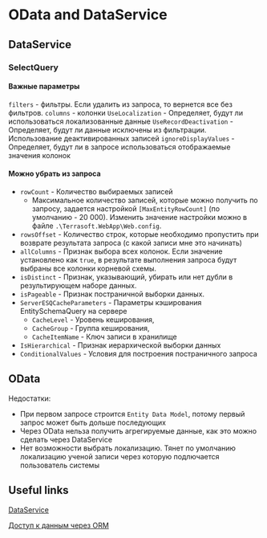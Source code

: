 # OData and DataService

## DataService

### SelectQuery

#### Важные параметры

`filters` - фильтры. Если удалить из запроса, то вернется все без фильтров.
`columns` - колонки
`UseLocalization` - Определяет, будут ли использоваться локализованные данные
`UseRecordDeactivation` - Определяет, будут ли данные исключены из фильтрации. Использование деактивированных записей
`ignoreDisplayValues` - Определяет, будут ли в запросе использоваться отображаемые значения колонок

#### Можно убрать из запроса

* `rowCount` - Количество выбираемых записей
  * Максимальное количество записей, которые можно получить по запросу, задается настройкой `[MaxEntityRowCount]` (по умолчанию - 20 000). Изменить значение настройки можно в файле `.\Terrasoft.WebApp\Web.config`.
* `rowsOffset` - Количество строк, которые необходимо пропустить при возврате результата запроса (с какой записи мне это начинать)
* `allColumns` - Признак выбора всех колонок. Если значение установлено как `true`, в результате выполнения запроса будут выбраны все колонки корневой схемы.
* `isDistinct` - Признак, указывающий, убирать или нет дубли в результирующем наборе данных.
* `isPageable` - Признак постраничной выборки данных.
* `ServerESQCacheParameters` - Параметры кэширования EntitySchemaQuery на сервере
  * `CacheLevel` - Уровень кеширования,
  * `CacheGroup` - Группа кеширования,
  * `CacheItemName` - Ключ записи в хранилище
* `IsHierarchical` - Признак иерархической выборки данных
* `ConditionalValues` - Условия для построения постраничного запроса

## OData

Недостатки:

* При первом запросе строится `Entity Data Model`, потому первый запрос может быть дольше последующих
* Через OData нельза получить агрегируемые данные, как это можно сделать через DataService
* Нет возможности выбрать локализацию. Тянет по умолчанию локализацию ученой записи через которую подлючается пользователь системы

## Useful links

[DataService](https://academy.terrasoft.ru/documents/technic-sdk/7-15/dataservice)

[Доступ к данным через ORM](https://academy.terrasoft.ru/docs/7-16/developer/back-end_development/operatsii_s_dannymi_back_end/dostup_k_dannym_cherez_orm)